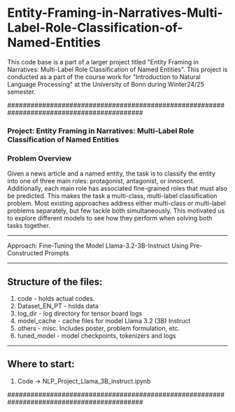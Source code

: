 # Entity-Framing-in-Narratives-Multi-Label-Role-Classification-of-Named-Entities
This code base is a part of a larger project titled "Entity Framing in Narratives: Multi-Label Role Classification of Named Entities". This project is conducted as a part of the course work for "Introduction to Natural Language Processing" at the University of Bonn during Winter24/25 semester.


###########################################################################################

### Project: Entity Framing in Narratives: Multi-Label Role Classification of Named Entities


### Problem Overview
Given a news article and a named entity, the task is to classify the entity into one of three main roles: protagonist, antagonist, or innocent. Additionally, each main role has associated fine-grained roles that must also be predicted. This makes the task a multi-class, multi-label classification problem. Most existing approaches address either multi-class or multi-label problems separately, but few tackle both simultaneously. This motivated us to explore different models to see how they perform when solving both tasks together.


************************************************************************************
Approach: Fine-Tuning the Model Llama-3.2-3B-Instruct Using Pre-Constructed Prompts

************************************************************************************

Structure of the files:
-----------------------
1. code 		- holds actual codes.
2. Dataset_EN_PT 	- holds data
3. log_dir		- log directory for tensor board logs 	
4. model_cache		- cache files for model Llama 3.2 (3B) Instruct
5. others		- misc. Includes poster, problem formulation, etc.
6. tuned_model		- model checkpoints, tokenizers and logs

************************************************************************************

Where to start: 
---------------
1. Code -> NLP_Project_Llama_3B_instruct.ipynb

###########################################################################################

